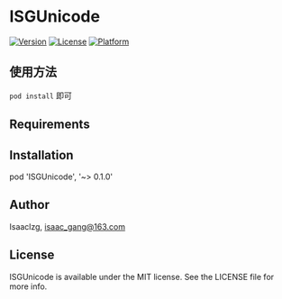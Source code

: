 # ISGUnicode

[![Version](https://img.shields.io/cocoapods/v/ISGUnicode.svg?style=flat)](https://cocoapods.org/pods/ISGUnicode)
[![License](https://img.shields.io/cocoapods/l/ISGUnicode.svg?style=flat)](https://cocoapods.org/pods/ISGUnicode)
[![Platform](https://img.shields.io/cocoapods/p/ISGUnicode.svg?style=flat)](https://cocoapods.org/pods/ISGUnicode)

## 使用方法
 `pod install` 即可

## Requirements

## Installation

pod 'ISGUnicode', '~> 0.1.0'

## Author

Isaaclzg, isaac_gang@163.com

## License

ISGUnicode is available under the MIT license. See the LICENSE file for more info.
